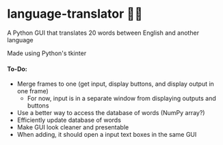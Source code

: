 # language-translator 👨‍💻
A Python GUI that translates 20 words between English and another language

Made using Python's tkinter

#### To-Do:
* Merge frames to one (get input, display buttons, and display output in one frame)
    * For now, input is in a separate window from displaying outputs and buttons 
* Use a better way to access the database of words (NumPy array?)
* Efficiently update database of words
* Make GUI look cleaner and presentable
* When adding, it should open a input text boxes in the same GUI
